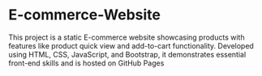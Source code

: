 # E-commerce-Website
This project is a static E-commerce website showcasing products with features like product quick view and add-to-cart functionality. Developed using HTML, CSS, JavaScript, and Bootstrap, it demonstrates essential front-end skills and is hosted on GitHub Pages
